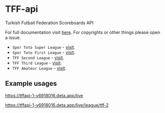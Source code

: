 # TFF-api
Turkish Futball Federation Scoreboards API

For full documentation visit [here](https://siriiuss.github.io/TFF-api/).
For copyrights or other things please open a issue.

* `Spor Toto Super League` - [visit](https://www.tff.org/default.aspx?pageID=198).
* `Spor Toto First League` - [visit](https://www.tff.org/default.aspx?pageID=142).
* `TFF Second League` - [visit](https://www.tff.org/default.aspx?pageID=976).
* `TFF Third League` - [visit](https://www.tff.org/default.aspx?pageID=971).
* `TFF Amateur League` - [visit](https://www.tff.org/default.aspx?pageID=1596).


## Example usages

https://tffapi-1-y6918016.deta.app/live

https://tffapi-1-y6918016.deta.app/live/league/tff-2
